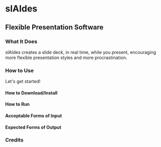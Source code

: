 # slAIdes
## Flexible Presentation Software

### What It Does
slAIdes creates a slide deck, in real time, while you present, encouraging more flexible presentation styles and more procrastination.

### How to Use
Let's get started!

#### How to Download/Install


#### How to Run


#### Acceptable Forms of Input


#### Expected Forms of Output


### Credits

